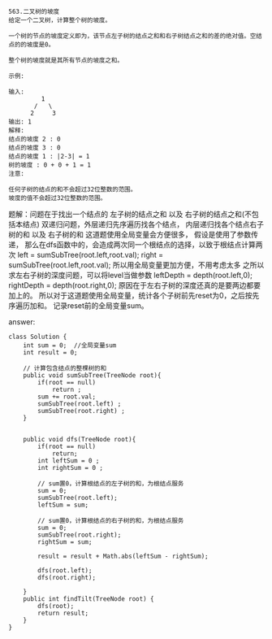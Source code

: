     563.二叉树的坡度
    给定一个二叉树，计算整个树的坡度。
    
    一个树的节点的坡度定义即为，该节点左子树的结点之和和右子树结点之和的差的绝对值。空结点的的坡度是0。
    
    整个树的坡度就是其所有节点的坡度之和。
    
    示例:
    
    输入: 
             1
           /   \
          2     3
    输出: 1
    解释: 
    结点的坡度 2 : 0
    结点的坡度 3 : 0
    结点的坡度 1 : |2-3| = 1
    树的坡度 : 0 + 0 + 1 = 1
    注意:
    
    任何子树的结点的和不会超过32位整数的范围。
    坡度的值不会超过32位整数的范围。

题解：问题在于找出一个结点的 左子树的结点之和 以及 右子树的结点之和(不包括本结点)
    双递归问题，外层递归先序遍历找各个结点，
    内层递归找各个结点右子树的和 以及 右子树的和
    这道题使用全局变量会方便很多，
    假设是使用了参数传递，
    那么在dfs函数中的，会造成两次同一个根结点的选择，以致于根结点计算两次
        left = sumSubTree(root.left,root.val);
        right = sumSubTree(root.left,root.val);
    所以用全局变量更加方便，不用考虑太多
    之所以求左右子树的深度问题，可以将level当做参数
        leftDepth = depth(root.left,0);
        rightDepth = depth(root.right,0);
    原因在于左右子树的深度还真的是要两边都要加上的。
    所以对于这道题使用全局变量，统计各个子树前先reset为0，之后按先序遍历加和。
    记录reset前的全局变量sum。

answer:

    class Solution {
        int sum = 0;  //全局变量sum
        int result = 0;
        
        // 计算包含结点的整棵树的和
        public void sumSubTree(TreeNode root){
            if(root == null)
                return ;
            sum += root.val;
            sumSubTree(root.left) ;
            sumSubTree(root.right) ;
        }

        
        public void dfs(TreeNode root){
            if(root == null)
                return;
            int leftSum = 0 ;
            int rightSum = 0 ;
            
            // sum置0，计算根结点的左子树的和，为根结点服务
            sum = 0;
            sumSubTree(root.left);
            leftSum = sum;

            // sum置0，计算根结点的右子树的和，为根结点服务
            sum = 0;
            sumSubTree(root.right);
            rightSum = sum;
            
            result = result + Math.abs(leftSum - rightSum);

            dfs(root.left);
            dfs(root.right);
            
        }
        public int findTilt(TreeNode root) {
            dfs(root);
            return result;
        }
    }